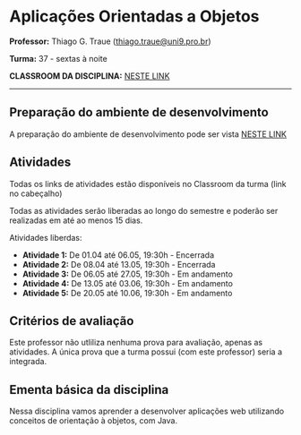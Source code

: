# Aplicações Orientadas a Objetos

**Professor:** Thiago G. Traue (thiago.traue@uni9.pro.br)

**Turma:** 37 - sextas à noite

**CLASSROOM DA DISCIPLINA:** [NESTE LINK](https://classroom.google.com/c/NDY1OTg2NDMxODEz?cjc=typtt6c)

***

## Preparação do ambiente de desenvolvimento

A preparação do ambiente de desenvolvimento pode ser vista [NESTE LINK](https://docs.google.com/document/d/1TgYQuzwqe_Xem0lTUaEqAIMkD9rfedaFQrlq4H1zQBc/edit?usp=sharing)

## Atividades

Todas os links de atividades estão disponíveis no Classroom da turma (link no cabeçalho)

Todas as atividades serão liberadas ao longo do semestre e poderão ser realizadas em até ao menos 15 dias.

Atividades liberdas:

- **Atividade 1:** De 01.04 até 06.05, 19:30h - Encerrada
- **Atividade 2:** De 08.04 até 13.05, 19:30h - Encerrada
- **Atividade 3:** De 06.05 até 27.05, 19:30h - Em andamento
- **Atividade 4:** De 13.05 até 03.06, 19:30h - Em andamento
- **Atividade 5:** De 20.05 até 10.06, 19:30h - Em andamento

## Critérios de avaliação

Este professor não utliliza nenhuma prova para avaliação, apenas as atividades. A única prova que a turma possui (com este professor) seria a integrada.

## Ementa básica da disciplina

Nessa disciplina vamos aprender a desenvolver aplicações web utilizando conceitos de orientação à objetos, com Java.
